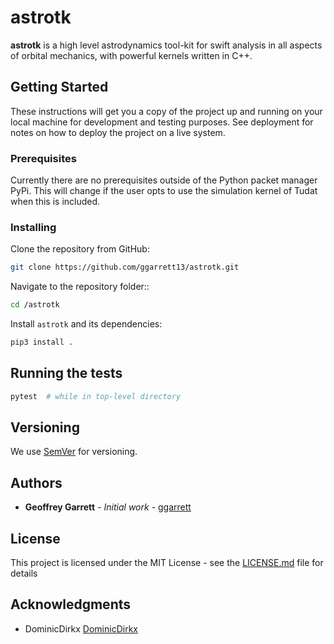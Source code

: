 # astrotk

**astrotk** is a high level astrodynamics tool-kit for swift analysis in all aspects of orbital mechanics, with
powerful kernels written in C++.

## Getting Started

These instructions will get you a copy of the project up and running on your local machine for development and testing
purposes. See deployment for notes on how to deploy the project on a live system.

### Prerequisites

Currently there are no prerequisites outside of the Python packet manager PyPi. This will change if the user opts to 
use the simulation kernel of Tudat when this is included.
 
### Installing

Clone the repository from GitHub:

```bash
git clone https://github.com/ggarrett13/astrotk.git
```

Navigate to the repository folder::
```bash
cd /astrotk
```

Install `astrotk` and its dependencies:
```bash
pip3 install .
```
## Running the tests

```bash
pytest  # while in top-level directory
```

## Versioning

We use [SemVer](http://semver.org/) for versioning.

## Authors

* **Geoffrey Garrett** - *Initial work* - [ggarrett](https://github.com/ggarrett13)

## License

This project is licensed under the MIT License - see the [LICENSE.md](LICENSE.md) file for details

## Acknowledgments

* DominicDirkx [DominicDirkx](https://github.com/DominicDirkx)

